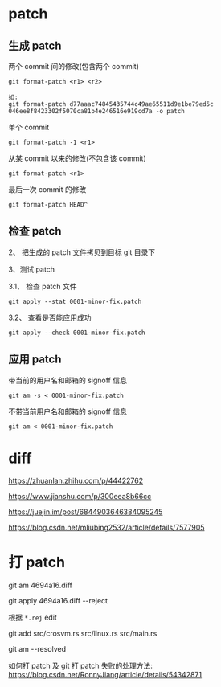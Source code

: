 
# patch

## 生成 patch

两个 commit 间的修改(包含两个 commit)

```
git format-patch <r1> <r2>

如:
git format-patch d77aaac74845435744c49ae65511d9e1be79ed5c 046ee8f8423302f5070ca81b4e246516e919cd7a -o patch
```

单个 commit

```
git format-patch -1 <r1>
```

从某 commit 以来的修改(不包含该 commit)

```
git format-patch <r1>
```

最后一次 commit 的修改

```
git format-patch HEAD^
```

## 检查 patch

2、 把生成的 patch 文件拷贝到目标 git 目录下

3、测试 patch

3.1、 检查 patch 文件

```
git apply --stat 0001-minor-fix.patch
```

3.2、 查看是否能应用成功

```
git apply --check 0001-minor-fix.patch
```

## 应用 patch


带当前的用户名和邮箱的 signoff 信息

```
git am -s < 0001-minor-fix.patch
```

不带当前用户名和邮箱的 signoff 信息

```
git am < 0001-minor-fix.patch
```


# diff

https://zhuanlan.zhihu.com/p/44422762


https://www.jianshu.com/p/300eea8b66cc

https://juejin.im/post/6844903646384095245

https://blog.csdn.net/mliubing2532/article/details/7577905

# 打 patch

git am 4694a16.diff

git apply 4694a16.diff --reject

根据 `*.rej` edit

git add src/crosvm.rs src/linux.rs src/main.rs

git am --resolved


如何打 patch 及 git 打 patch 失败的处理方法: https://blog.csdn.net/RonnyJiang/article/details/54342871



